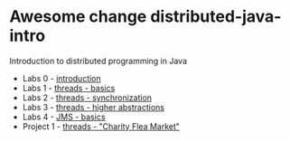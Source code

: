 Awesome change
distributed-java-intro
======================

Introduction to distributed programming in Java

- Labs 0 - [introduction](0-introduction/README.md)
- Labs 1 - [threads - basics](1-threads-basics/README.md)
- Labs 2 - [threads - synchronization](2-threads-synchronization/README.md)
- Labs 3 - [threads - higher abstractions](3-threads-higher-abstractions/README.md)
- Labs 4 - [JMS - basics ](4-JMS-basics/README.md)
- Project 1 - [threads - "Charity Flea Market"](projects/1-threads/README.md)
